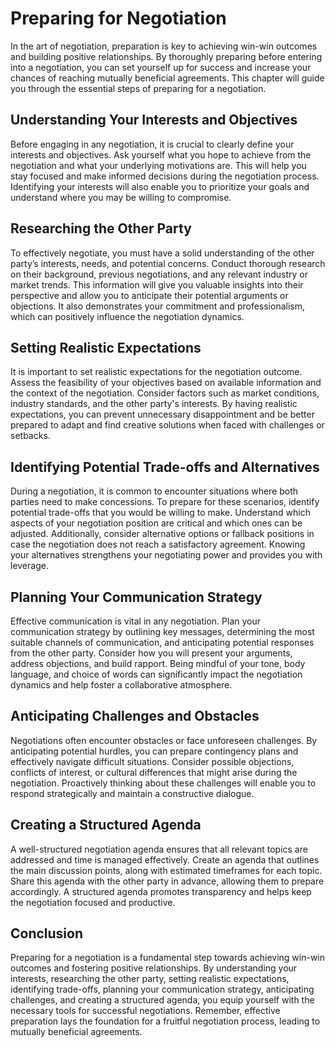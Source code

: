 # Preparing for Negotiation

In the art of negotiation, preparation is key to achieving win-win outcomes and building positive relationships. By thoroughly preparing before entering into a negotiation, you can set yourself up for success and increase your chances of reaching mutually beneficial agreements. This chapter will guide you through the essential steps of preparing for a negotiation.

## Understanding Your Interests and Objectives

Before engaging in any negotiation, it is crucial to clearly define your interests and objectives. Ask yourself what you hope to achieve from the negotiation and what your underlying motivations are. This will help you stay focused and make informed decisions during the negotiation process. Identifying your interests will also enable you to prioritize your goals and understand where you may be willing to compromise.

## Researching the Other Party

To effectively negotiate, you must have a solid understanding of the other party’s interests, needs, and potential concerns. Conduct thorough research on their background, previous negotiations, and any relevant industry or market trends. This information will give you valuable insights into their perspective and allow you to anticipate their potential arguments or objections. It also demonstrates your commitment and professionalism, which can positively influence the negotiation dynamics.

## Setting Realistic Expectations

It is important to set realistic expectations for the negotiation outcome. Assess the feasibility of your objectives based on available information and the context of the negotiation. Consider factors such as market conditions, industry standards, and the other party's interests. By having realistic expectations, you can prevent unnecessary disappointment and be better prepared to adapt and find creative solutions when faced with challenges or setbacks.

## Identifying Potential Trade-offs and Alternatives

During a negotiation, it is common to encounter situations where both parties need to make concessions. To prepare for these scenarios, identify potential trade-offs that you would be willing to make. Understand which aspects of your negotiation position are critical and which ones can be adjusted. Additionally, consider alternative options or fallback positions in case the negotiation does not reach a satisfactory agreement. Knowing your alternatives strengthens your negotiating power and provides you with leverage.

## Planning Your Communication Strategy

Effective communication is vital in any negotiation. Plan your communication strategy by outlining key messages, determining the most suitable channels of communication, and anticipating potential responses from the other party. Consider how you will present your arguments, address objections, and build rapport. Being mindful of your tone, body language, and choice of words can significantly impact the negotiation dynamics and help foster a collaborative atmosphere.

## Anticipating Challenges and Obstacles

Negotiations often encounter obstacles or face unforeseen challenges. By anticipating potential hurdles, you can prepare contingency plans and effectively navigate difficult situations. Consider possible objections, conflicts of interest, or cultural differences that might arise during the negotiation. Proactively thinking about these challenges will enable you to respond strategically and maintain a constructive dialogue.

## Creating a Structured Agenda

A well-structured negotiation agenda ensures that all relevant topics are addressed and time is managed effectively. Create an agenda that outlines the main discussion points, along with estimated timeframes for each topic. Share this agenda with the other party in advance, allowing them to prepare accordingly. A structured agenda promotes transparency and helps keep the negotiation focused and productive.

## Conclusion

Preparing for a negotiation is a fundamental step towards achieving win-win outcomes and fostering positive relationships. By understanding your interests, researching the other party, setting realistic expectations, identifying trade-offs, planning your communication strategy, anticipating challenges, and creating a structured agenda, you equip yourself with the necessary tools for successful negotiations. Remember, effective preparation lays the foundation for a fruitful negotiation process, leading to mutually beneficial agreements.
